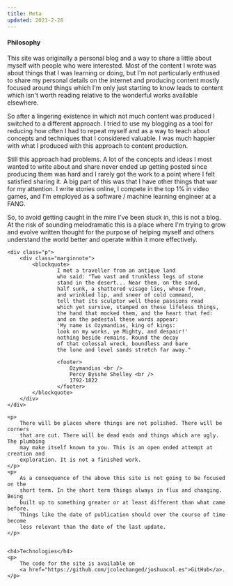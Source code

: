 ```yaml
---
title: Meta
updated: 2021-2-28
---
```


<section>
    <h4>Philosophy</h4>
    <p>
        This site was originally a personal blog and a way to share a little 
        about myself with people who were interested. Most of the content I 
        wrote was about things that I was learning or doing, but I'm not 
        particularly enthused to share my personal details on the internet and 
        producing content mostly focused around things which I'm only just 
        starting to know leads to content which isn't worth reading relative 
        to the wonderful works available elsewhere.
    </p>
    <p>
        So after a lingering existence in which not much content was produced 
        I switched to a different approach. I tried to use my blogging as a 
        tool for reducing how often I had to repeat myself and as a way to 
        teach about concepts and techniques that I considered valuable. I 
        was much happier with what I produced with this approach to content 
        production.
    </p>
    <p>
        Still this approach had problems. A lot of the concepts and ideas I 
        most wanted to write about and share never ended up getting posted 
        since producing them was hard and I rarely got the work to a point 
        where I felt satisfied sharing it. A big part of this was that I have 
        other things that war for my attention. I write stories online, I 
        compete in the top 1% in video games, and I'm employed as a software / 
        machine learning engineer at a FANG.
    </p>
    <p>
        So, to avoid getting caught in the mire I've been stuck in, this is not 
        a blog. At the risk of sounding melodramatic this is a place where I'm 
        trying to grow and evolve written thought for the purpose of helping 
        myself and others understand the world better and operate within it more 
        effectively. 
    </p>

    <div class="p">
        <div class="marginnote">
            <blockquote>
                    I met a traveller from an antique land
                    who said: "Two vast and trunkless legs of stone
                    stand in the desert... Near them, on the sand,
                    half sunk, a shattered visage lies, whose frown,
                    and wrinkled lip, and sneer of cold command,
                    tell that its sculptor well those passions read
                    which yet survive, stamped on these lifeless things,
                    the hand that mocked them, and the heart that fed:
                    and on the pedestal these words appear:
                    'My name is Ozymandias, king of kings:
                    look on my works, ye Mighty, and despair!'
                    nothing beside remains. Round the decay
                    of that colossal wreck, boundless and bare
                    the lone and level sands stretch far away."

                    <footer>
                        Ozymandias <br />
                        Percy Bysshe Shelley <br />
                        1792-1822
                    </footer>
            </blockquote>
        </div>
    </div>

    <p>
        There will be places where things are not polished. There will be corners 
        that are cut. There will be dead ends and things which are ugly. The plumbing 
        may make itself known to you. This is an open ended attempt at creation and 
        exploration. It is not a finished work.
    </p>
    <p>
        As a consequence of the above this site is not going to be focused on the 
        short term. In the short term things always in flux and changing. Being 
        built up to something greater or at least different than what came before.
        Things like the date of publication should over the course of time become 
        less relevant than the date of the last update.
    </p>


    <h4>Technologies</h4>
    <p>
        The code for the site is available on
        <a href="https://github.com/jcolechanged/joshuacol.es">GitHub</a>.
    </p>
</section>

